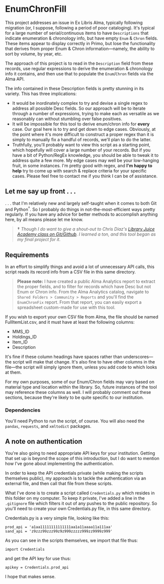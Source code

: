 # EnumChronFill
This project addresses an issue in Ex Libris Alma, typically following migration (or, I suppose, following a period of poor cataloging). It's typical for a large number of serial/continuous items to have `Descriptions` that indicate enumeration &amp; chronology info, but have empty `Enum` &amp; `Chron` fields. These items appear to display correctly in Primo, but lose the functionality that derives from proper Enum &amp; Chron information&mdash;namely, the ability to sort by volume, by year, etc.

The approach of this project is to read in the `Description` field from these records, use regular expressions to derive the enumeration & chronology info it contains, and then use that to populate the `Enum`/`Chron` fields via the Alma API.

The info contained in these Description fields is pretty stunning in its variety. This has three implications:
- It would be inordinately complex to try and devise a single regex to address all possible Desc fields. So our approach will be to iterate through a number of expressions, trying to make each as versatile as we reasonably can without stumbling over false positives.
- It will be impossible for this tool to derive enum/chron info for **every** case. Our goal here is to try and get down to edge cases. Obviously, at the point where it's more difficult to construct a proper regex than it is simply to manually fix a handful of records, we'll plan to do the latter.
- Truthfully, you'll probably want to view this script as a starting point, which hopefully will cover a large number of your records. But if you have a bit of Python/RegEx knowledge, you should be able to tweak it to address quite a few more. My edge cases may well be your low-hanging fruit, in some instances. I'm pretty good with regex, and **I'm happy to help** try to come up with search &amp; replace criteria for your specific cases. Please feel free to contact me if you think I can be of assistance.

## **Let me say up front . . .**
. . . that I'm relatively new and largely self-taught when it comes to both Git and Python<sup>†</sup>. So I probably do things in not-the-most-efficient ways pretty regularly. If you have any advice for better methods to accomplish anything here, by all means please let me know.

> <b>†</b> *Though I do want to give a shout-out to Chris Diaz's  [Library Juice Academy class on Git/Github](https://libraryjuiceacademy.com/shop/course/268-git-and-github-for-libraries/). I learned a ton, and this tool began as my final project for it.*

## **Requirements**
In an effort to simplify things and avoid a lot of unnecessary API calls, this script reads its record info from a CSV file in this same directory.

> **Please note:** I have created a public Alma Analytics report to extract the proper fields, and to filter for records which have Desc but not Enum or Chron info. From the Alma Analytics catalog, navigate to `Shared Folders > Community > Reports` and you'll find the `EnumChronFix` report. From that report, you can easily export a spreadsheet custom-made for use with this tool.

If you wish to export your own CSV file from Alma, the file should be named FullItemList.csv, and it must have at least the following columns:
- MMS_ID
- Holdings_ID
- Item_ID
- Description

It's fine if these column headings have spaces rather than underscores&mdash;the script will make that change. It's also fine to have other columns in the file&mdash;the script will simply ignore them, unless you add code to which looks at them.

For my own purposes, some of our Enum/Chron fields may vary based on material type and location within the library. So, future instances of the tool may reference these columns as well. I will probably comment out these sections, because they're likely to be quite specific to our institution.

### **Dependencies**
You'll need Python to run the script, of course. You will also need the `pandas`, `requests`, and `xmltodict` packages.

## **A note on authentication**
You're also going to need appropriate API keys for your institution. Getting that set up is beyond the scope of this introduction, but I do want to mention how I've gone about implementing the authentication.

In order to keep the API credentials private (while making the scripts themselves public), my approach is to tackle the authentication via an external file, and then call that file from these scripts.

What I've done is to create a script called `Credentials.py` which resides in this folder on my computer. To keep it private, I've added a line in the `.gitignore` file which filters it out of any pushes to the public repository. So you'll need to create your own Credentials.py file, in this same directory.

Credentials.py is a very simple file, looking like this:

    prod_api = 'a1aa11111111111111aa1a11aaaa11a111aa'
    sand_api = 'z9zzz99zzz99z9z999zzzzz999zz9999z999'

As you can see in the scripts themselves, we import that file thus:

    import Credentials

and get the API key for use thus:

    apikey = Credentials.prod_api

I hope that makes sense.

